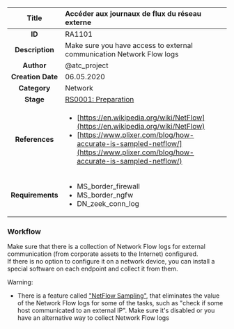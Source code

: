 | Title                       | Accéder aux journaux de flux du réseau externe         |
|:---------------------------:|:--------------------|
| **ID**                      | RA1101            |
| **Description**             | Make sure you have access to external communication Network Flow logs   |
| **Author**                  | @atc_project        |
| **Creation Date**           | 06.05.2020 |
| **Category**                | Network      |
| **Stage**                   |[RS0001: Preparation](../Response_Stages/RS0001.md)| 
| **References** |<ul><li>[https://en.wikipedia.org/wiki/NetFlow](https://en.wikipedia.org/wiki/NetFlow)</li><li>[https://www.plixer.com/blog/how-accurate-is-sampled-netflow/](https://www.plixer.com/blog/how-accurate-is-sampled-netflow/)</li></ul>|
| **Requirements** |<ul><li>MS_border_firewall</li><li>MS_border_ngfw</li><li>DN_zeek_conn_log</li></ul>|

### Workflow

Make sure that there is a collection of Network Flow logs for external communication (from corporate assets to the Internet) configured.  
If there is no option to configure it on a network device, you can install a special software on each endpoint and collect it from them.  

Warning:  

- There is a feature called ["NetFlow Sampling"](https://www.plixer.com/blog/how-accurate-is-sampled-netflow/), that eliminates the value of the Network Flow logs for some of the tasks, such as "check if some host communicated to an external IP". Make sure it's disabled or you have an alternative way to collect Network Flow logs  
